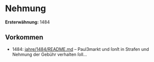 # Nehmung

**Ersterwähnung:** 1484

## Vorkommen
- 1484: [jahre/1484/README.md](../jahre/1484/README.md) – Paul3markt
und ſonſt in Strafen und Nehmung der Gebühr verhalten
ſoll...

